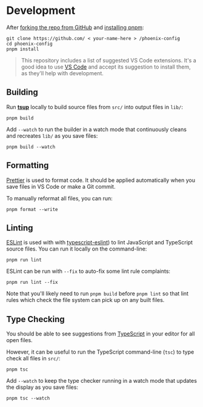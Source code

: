 # Development

After [forking the repo from GitHub](https://help.github.com/articles/fork-a-repo) and [installing pnpm](https://pnpm.io/installation):

```shell
git clone https://github.com/ < your-name-here > /phoenix-config
cd phoenix-config
pnpm install
```

> This repository includes a list of suggested VS Code extensions.
> It's a good idea to use [VS Code](https://code.visualstudio.com) and accept its suggestion to install them, as they'll help with development.

## Building

Run [**tsup**](https://tsup.egoist.dev) locally to build source files from `src/` into output files in `lib/`:

```shell
pnpm build
```

Add `--watch` to run the builder in a watch mode that continuously cleans and recreates `lib/` as you save files:

```shell
pnpm build --watch
```

## Formatting

[Prettier](https://prettier.io) is used to format code.
It should be applied automatically when you save files in VS Code or make a Git commit.

To manually reformat all files, you can run:

```shell
pnpm format --write
```

## Linting

[ESLint](https://eslint.org) is used with with [typescript-eslint](https://typescript-eslint.io)) to lint JavaScript and TypeScript source files.
You can run it locally on the command-line:

```shell
pnpm run lint
```

ESLint can be run with `--fix` to auto-fix some lint rule complaints:

```shell
pnpm run lint --fix
```

Note that you'll likely need to run `pnpm build` before `pnpm lint` so that lint rules which check the file system can pick up on any built files.

## Type Checking

You should be able to see suggestions from [TypeScript](https://typescriptlang.org) in your editor for all open files.

However, it can be useful to run the TypeScript command-line (`tsc`) to type check all files in `src/`:

```shell
pnpm tsc
```

Add `--watch` to keep the type checker running in a watch mode that updates the display as you save files:

```shell
pnpm tsc --watch
```
